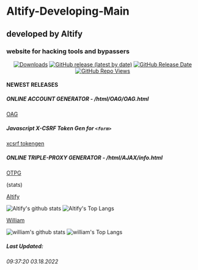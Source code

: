 # Altify-Developing-Main
## developed by Altify
### website for hacking tools and bypassers 

<p align="center">
<a href="https://github.com/Altify-Developing/Altify-Developing-Main/releases"><img alt="Downloads" src="https://img.shields.io/github/downloads/Altify-Developing/Altify-Developing-Main/total?label=Downloads&color=success"></a>
  <a href="https://github.com/Altify-Developing/Altify-Developing-Main/releases/latest"><img alt="GitHub release (latest by date)" src="https://img.shields.io/github/v/release/Altify-Developing/Altify-Developing-Mainr?color=success"></a>
  <a href="https://github.com/Altify-Developing/Altify-Developing-Main/releases/latest"><img alt="GitHub Release Date" src="https://img.shields.io/github/release-date/Altify-Developing/Altify-Developing-Main?color=success"></a>
<a href="https://views.whatilearened.today/views/github/Altify-Developing/altify-developing-chs.svg"><img alt="GitHub Repo Views" src="https://views.whatilearened.today/views/github/Altify-Developing/altify-developing-chs.svg"></a>
</p>


#### NEWEST RELEASES

##### ONLINE ACCOUNT GENERATOR - /html/OAG/OAG.html
[OAG](https://github.com/Altify-Developing/Altify-Developing-Main/html/OAG/OAG.html)
##### Javascript X-CSRF Token Gen for `<form>`
[xcsrf tokengen](/html/csrf.js)
##### ONLINE TRIPLE-PROXY GENERATOR - /html/AJAX/info.html
[OTPG](https://github.com/Altify-Developing/Altify-Developing-Main/html/AJAX/info.html)

(stats)

[Altify](https://github.com/Altify-Development)

![Altify's github stats](https://github-readme-stats.vercel.app/api?username=altify-development&count_private=true&show_icons=true&include_all_commits&custom_title=Altify%27s%20Statistics)
![Altify's Top Langs](https://github-readme-stats.vercel.app/api/top-langs/?username=altify-development&langs_count=3)

[William](https://github.com/williameom5678)

![william's github stats](https://github-readme-stats.vercel.app/api?username=williameom5678&count_private=true&show_icons=true&include_all_commits&custom_title=williameom5678%27s%20Statistics)
![william's Top Langs](https://github-readme-stats.vercel.app/api/top-langs/?username=williameom5678&langs_count=3)

##### Last Updated:
###### 09:37:20 03.18.2022
